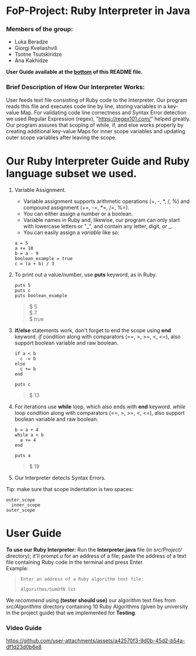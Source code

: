 # FoP-Project: Ruby Interpreter in Java
### Members of the group:
- Luka Beradze
- Giorgi Kveliashvili
- Tsotne Tsutskiridze
- Ana Kakhidze
  
    
__User Guide available at the [bottom](#user-guide) of this README file.__

### Brief Description of How Our Interpreter Works:  
User feeds text file consisting of Ruby code to the Interpreter. Our program reads this file and executes code line by line, storing variables in a key-value Map. For validating code line correctness and Syntax Error detection we used Regular Expression (regex), "https://regex101.com/" helped greatly. Our program assures that scoping of while, if, and else works properly by creating additional key-value Maps for inner scope variables and updating outer scope variables after leaving the scope.

# Our Ruby Interpreter Guide and Ruby language subset we used.
1. Variable Assignment.
   - Variable assignment supports arithmetic operations (+, -, *, /, %) and compound assignment (+=, -=, *=, /=, %=).
   - You can either assign a number or a boolean.
   - Variable names in Ruby and, likewise, our program can only start with lowercase letters or "_", and contain any letter, digit, or _.
   - You can easily assign a *variable* like so:  
   ```
   a = 5  
   a += 10
   b = a - 9
   boolean_example = true
   c = (a + b) / 3
   ```
2. To print out a value/number, use **puts** keyword, as in Ruby.  
   ```  
   puts 5
   puts c
   puts boolean_example 
   ```
   > $ 5  
   > $ 7  
   > $ true
    
3. **if/else** statements work, don't forget to end the scope using **end** keyword. *if* condition along with comparators (==, >, >=, <, <=), also support boolean variable and raw boolean.
   ```
   if a < b  
     c -= b
   else
     c += b
   end

   puts c
   ```
   > $ 13
4. For iterations use **while** loop, which also ends with **end** keyword. *while* loop condition along with comparators (==, >, >=, <, <=), also support boolean variable and raw boolean.
   ```
   b = a + 4
   while a < b
     a += 4
   end

   puts a
   ```
   > $ 19
5. Our Interpreter detects Syntax Errors.
     
Tip: make sure that scope indentation is two spaces:  
```
outer_scope
  inner_scope
outer_scope
```

# User Guide
**To use our Ruby Interpreter:** Run the **Interpreter.java** file (in *src/Project/* directory); it'll prompt u for an address of a file; paste the address of a text file containing Ruby code in the terminal and press Enter.  
Example:
> ` Enter an address of a Ruby algorithm text file: `
> 
> ` Algorithms/SumOfN.txt `
  
We *recommend* using **(tester should use)** our algorithm text files from *src/Algorithms* directory containing 10 Ruby Algorithms (given by university in the project guide) that we implemented for **Testing**.
   
### Video Guide  

https://github.com/user-attachments/assets/a42570f3-9d0b-45d2-b54a-df1d23d0b6e8
